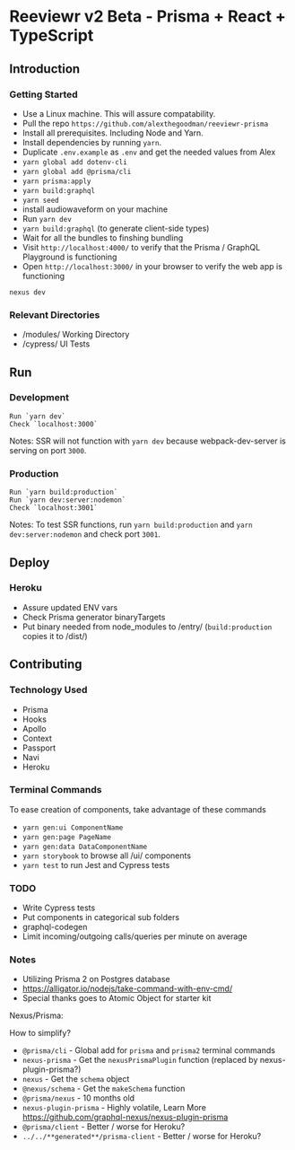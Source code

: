 # Reeviewr v2 Beta - Prisma + React + TypeScript

## Introduction

### Getting Started

- Use a Linux machine. This will assure compatability.
- Pull the repo `https://github.com/alexthegoodman/reeviewr-prisma`
- Install all prerequisites. Including Node and Yarn.
- Install dependencies by running `yarn`.
- Duplicate `.env.example` as `.env` and get the needed values from Alex
- `yarn global add dotenv-cli`
- `yarn global add @prisma/cli`
- `yarn prisma:apply`
- `yarn build:graphql`
- `yarn seed`
- install audiowaveform on your machine
- Run `yarn dev`
- `yarn build:graphql` (to generate client-side types)
- Wait for all the bundles to finshing bundling
- Visit `http://localhost:4000/` to verify that the Prisma / GraphQL Playground is functioning
- Open `http://localhost:3000/` in your browser to verify the web app is functioning

`nexus dev`

### Relevant Directories

- /modules/ Working Directory
- /cypress/ UI Tests

## Run

### Development

```
Run `yarn dev`
Check `localhost:3000`
```

Notes: SSR will not function with `yarn dev` because webpack-dev-server is serving on port `3000`.

### Production

```
Run `yarn build:production`
Run `yarn dev:server:nodemon`
Check `localhost:3001`
```

Notes: To test SSR functions, run `yarn build:production` and `yarn dev:server:nodemon` and check port `3001`.

## Deploy

### Heroku

- Assure updated ENV vars
- Check Prisma generator binaryTargets
- Put binary needed from node_modules to /entry/ (`build:production` copies it to /dist/)

## Contributing

### Technology Used

- Prisma
- Hooks
- Apollo
- Context
- Passport
- Navi
- Heroku

### Terminal Commands

To ease creation of components, take advantage of these commands

- `yarn gen:ui ComponentName`
- `yarn gen:page PageName`
- `yarn gen:data DataComponentName`
- `yarn storybook` to browse all /ui/ components
- `yarn test` to run Jest and Cypress tests

### TODO

- Write Cypress tests
- Put components in categorical sub folders
- graphql-codegen
- Limit incoming/outgoing calls/queries per minute on average

### Notes

- Utilizing Prisma 2 on Postgres database
- https://alligator.io/nodejs/take-command-with-env-cmd/
- Special thanks goes to Atomic Object for starter kit

Nexus/Prisma:

How to simplify?

- `@prisma/cli` - Global add for `prisma` and `prisma2` terminal commands
- `nexus-prisma` - Get the `nexusPrismaPlugin` function (replaced by nexus-plugin-prisma?)
- `nexus` - Get the `schema` object
- `@nexus/schema` - Get the `makeSchema` function
- `@prisma/nexus` - 10 months old
- `nexus-plugin-prisma` - Highly volatile, Learn More https://github.com/graphql-nexus/nexus-plugin-prisma
- `@prisma/client` - Better / worse for Heroku?
- `../../**generated**/prisma-client` - Better / worse for Heroku?
